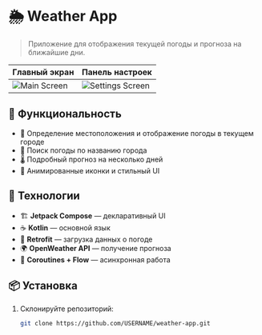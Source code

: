# 🌦 Weather App

> Приложение для отображения текущей погоды и прогноза на ближайшие дни.

| Главный экран | Панель настроек |
|--------------|----------------|
| ![Main Screen](images/Main_Screen.png) | ![Settings Screen](images/Settings_Screen.png) |

## 🚀 Функциональность
- 📍 Определение местоположения и отображение погоды в текущем городе
- 🔎 Поиск погоды по названию города
- 🌡 Подробный прогноз на несколько дней
- 🎨 Анимированные иконки и стильный UI

## 🔧 Технологии
- 🏗 **Jetpack Compose** — декларативный UI
- ☕ **Kotlin** — основной язык
- 📡 **Retrofit** — загрузка данных о погоде
- 🌍 **OpenWeather API** — получение прогноза
- 🚀 **Coroutines + Flow** — асинхронная работа

## 📦 Установка
1. Склонируйте репозиторий:  
   ```sh
   git clone https://github.com/USERNAME/weather-app.git
